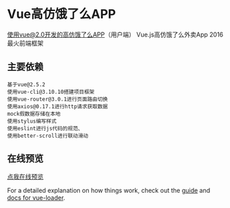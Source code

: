 # Vue高仿饿了么APP

使用vue@2.0开发的高仿饿了么APP（用户端） Vue.js高仿饿了么外卖App 2016最火前端框架

## 主要依赖

    基于vue@2.5.2
    使用vue-cli@3.10.10搭建项目框架
    使用vue-router@3.0.1进行页面路由切换
    使用axios@0.17.1进行http请求获取数据
    mock假数据存储在本地
    使用stylus编写样式
    使用eslint进行js代码的规范、
    使用better-scroll进行联动滑动

## 在线预览
[点我在线预览](http://chenyubo.me/vue-eleme-app/dist/index.html)

For a detailed explanation on how things work, check out the [guide](http://vuejs-templates.github.io/webpack/) and [docs for vue-loader](http://vuejs.github.io/vue-loader).
